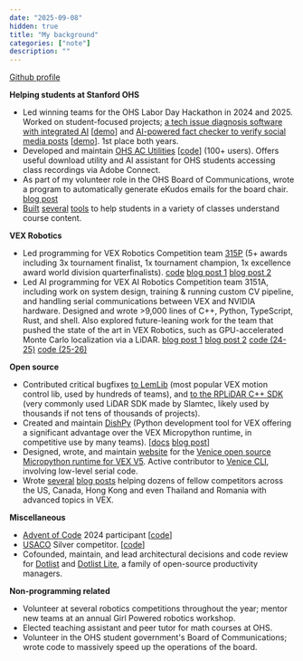 ```yaml
---
date: "2025-09-08"
hidden: true
title: "My background"
categories: ["note"]
description: ""
---
```


[Github profile](https://github.com/aadishv/)

**Helping students at Stanford OHS**

- Led winning teams for the OHS Labor Day Hackathon in 2024 and 2025. Worked on student-focused projects; [a tech issue diagnosis software with integrated AI](https://github.com/aadishv/doleofdoves) [[demo](https://drive.google.com/file/d/1tY9xYQxgWX8BaUuugb8C5ZvrLzII6VSt/view?usp=sharing)] and [AI-powered fact checker to verify social media posts](https://github.com/aadishv/fluorine/) [[demo](https://drive.google.com/file/d/1g-JFRpFuEvoKB7rdCtDtvEMDrhfKEs8_/view?usp=sharing)]. 1st place both years.
- Developed and maintain [OHS AC Utilities](https://chromewebstore.google.com/detail/ohs-ac-utilities/mcnjeemajaoopeejjbfiieaepibmbjne) [[code](https://github.com/aadishv/ohs-ac-utils)] (100+ users). Offers useful download utility and AI assistant for OHS students accessing class recordings via Adobe Connect.
- As part of my volunteer role in the OHS Board of Communications, wrote a program to automatically generate eKudos emails for the board chair. [blog post](https://aadishv.github.io/ekudos/)
- [Built](https://aadishv.github.io/tools/chinese/) [several](https://aadishv.github.io/tools/periodic/) [tools](https://aadishv.github.io/tools/om013/) to help students in a variety of classes understand course content.

**VEX Robotics**

- Led programming for VEX Robotics Competition team [315P](https://www.robotevents.com/teams/V5RC/315P) (5+ awards including 3x tournament finalist, 1x tournament champion, 1x excellence award world division quarterfinalists). [code](https://github.com/aadishv/highstakes) [blog post 1](https://aadishv.github.io/robotics-1/) [blog post 2](https://aadishv.github.io/robotics-2/)
- Led AI programming for VEX AI Robotics Competition team 3151A, including work on system design, training & running custom CV pipeline, and handling serial communications between VEX and NVIDIA hardware. Designed and wrote >9,000 lines of C++, Python, TypeScript, Rust, and shell. Also explored future-leaning work for the team that pushed the state of the art in VEX Robotics, such as GPU-accelerated Monte Carlo localization via a LiDAR. [blog post 1](https://aadishv.github.io/robotics-3/) [blog post 2](https://aadishv.github.io/robotics-4/) [code (24-25)](https://github.com/aadishv/AIWorlds) [code (25-26)](https://github.com/aadishv/3151a-zenoh)

**Open source**

- Contributed critical bugfixes [to LemLib](https://github.com/LemLib/LemLib/pull/274) (most popular VEX motion control lib, used by hundreds of teams), and [to the RPLiDAR C++ SDK](https://github.com/Slamtec/rplidar_sdk/pull/141) (very commonly used LiDAR SDK made by Slamtec, likely used by thousands if not tens of thousands of projects).
- Created and maintain [DishPy](https://github.com/aadishv/dishpy) (Python development tool for VEX offering a significant advantage over the VEX Micropython runtime, in competitive use by many teams). [[docs](/dishpy) [blog post](/dishpy-blog)]
- Designed, wrote, and maintain [website](https://venice.fibn.cc/) for the [Venice open source Micropython runtime for VEX V5](https://github.com/venice-v5/). Active contributor to [Venice CLI](https://github.com/venice-v5/venice-cli), involving low-level serial code.
- Wrote [several](https://aadishv.github.io/mcl/) [blog posts](https://aadishv.github.io/mcl-2x/) helping dozens of fellow competitors across the US, Canada, Hong Kong and even Thailand and Romania  with advanced topics in VEX.

**Miscellaneous**

- [Advent of Code](https://adventofcode.com/2024) 2024 participant [[code](https://github.com/aadishv/aoc)]
- [USACO](https://usaco.org) Silver competitor. [[code](https://github.com/aadishv/usaco)]
- Cofounded, maintain, and lead architectural decisions and code review for [Dotlist](https://github.com/dotlists/dotlib) and [Dotlist Lite](https://github.com/dotlists/dotlite), a family of open-source productivity managers.

**Non-programming related**

- Volunteer at several robotics competitions throughout the year; mentor new teams at an annual Girl Powered robotics workshop.
- Elected teaching assistant and peer tutor for math courses at OHS.
- Volunteer in the OHS student government's Board of Communications; wrote code to massively speed up the operations of the board.
